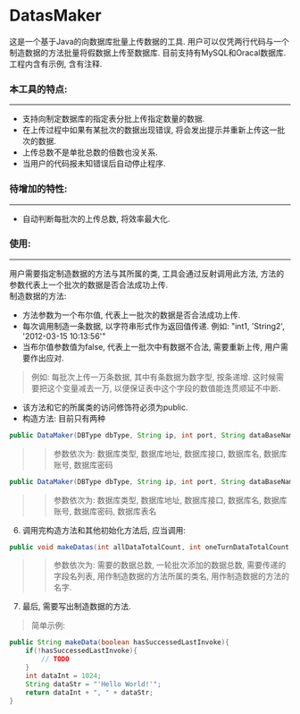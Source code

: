 # DatasMaker
这是一个基于Java的向数据库批量上传数据的工具. 用户可以仅凭两行代码与一个制造数据的方法批量将假数据上传至数据库. 目前支持有MySQL和Oracal数据库. 工程内含有示例, 含有注释. <br/>

### 本工具的特点:
----
* 支持向制定数据库的指定表分批上传指定数量的数据. <br/>
* 在上传过程中如果有某批次的数据出现错误, 将会发出提示并重新上传这一批次的数据. <br/>
* 上传总数不是单批总数的倍数也没关系. <br/>
* 当用户的代码报未知错误后自动停止程序. <br/>

### 待增加的特性: 
----
* 自动判断每批次的上传总数, 将效率最大化. <br/>

### 使用: 
----
用户需要指定制造数据的方法与其所属的类, 工具会通过反射调用此方法, 方法的参数代表上一个批次的数据是否合法成功上传. <br/>
制造数据的方法: <br/>
* 方法参数为一个布尔值, 代表上一批次的数据是否合法成功上传. <br/>
* 每次调用制造一条数据, 以字符串形式作为返回值传递. 例如: "int1, 'String2', '2012-03-15 10:13:56'" <br/>
* 当布尔值参数值为false, 代表上一批次中有数据不合法, 需要重新上传, 用户需要作出应对. <br/>
>例如: 每批次上传一万条数据, 其中有条数据为数字型, 按条递增. 这时候需要把这个变量减去一万, 以便保证表中这个字段的数值能连贯顺延不中断. <br/>
* 该方法和它的所属类的访问修饰符必须为public. <br/>
* 构造方法: 目前只有两种 <br/>
```Java
public DataMaker(DBType dbType, String ip, int port, String dataBaseName, String userName, String password)
```
>>参数依次为: 数据库类型, 数据库地址, 数据库接口, 数据库名, 数据库账号, 数据库密码 <br/>
```Java
public DataMaker(DBType dbType, String ip, int port, String dataBaseName, String userName, String password, String tableName)
```
>>参数依次为: 数据库类型, 数据库地址, 数据库接口, 数据库名, 数据库账号, 数据库密码, 数据库表名 <br/>
6. 调用完构造方法和其他初始化方法后, 应当调用: <br/>
```Java
public void makeDatas(int allDataTotalCount, int oneTurnDataTotalCount, String fields, String callerClassName, String methodName)
```
>>参数依次为: 需要的数据总数, 一轮批次添加的数据总数, 需要传递的字段名列表, 用作制造数据的方法所属的类名, 用作制造数据的方法的名字.
7. 最后, 需要写出制造数据的方法. <br/>
>简单示例: <br/>
```Java
public String makeData(boolean hasSuccessedLastInvoke){
	if(!hasSuccessedLastInvoke){
		// TODO
	}
	int dataInt = 1024;
	String dataStr = "'Hello World!'";
	return dataInt + ", " + dataStr;
}
```

